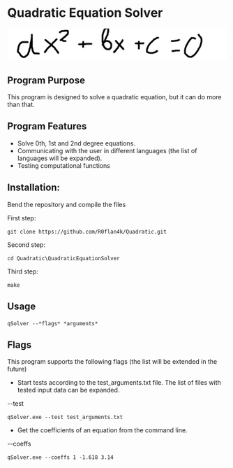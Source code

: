 # Quadratic Equation Solver
![Quadratic equation format](images/equation_format.png)

## Program Purpose

This program is designed to solve a quadratic equation, but it can do more than that. 

## Program Features

- Solve 0th, 1st and 2nd degree equations.
- Communicating with the user in different languages (the list of languages will be expanded).
- Testing computational functions

## Installation:
Bend the repository and compile the files

First step:
~~~
git clone https://github.com/R0flan4k/Quadratic.git
~~~

Second step:
~~~
cd Quadratic\QuadraticEquationSolver
~~~

Third step:
~~~
make
~~~

## Usage

~~~
qSolver --*flags* *arguments*
~~~

## Flags
This program supports the following flags (the list will be extended in the future)

- Start tests according to the test_arguments.txt file. The list of files with tested input data can be expanded.

--test

~~~
qSolver.exe --test test_arguments.txt
~~~

- Get the coefficients of an equation from the command line.

--coeffs

~~~
qSolver.exe --coeffs 1 -1.618 3.14
~~~

